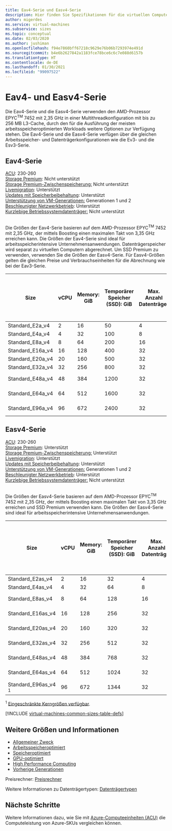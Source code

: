 ```yaml
---
title: Eav4-Serie und Easv4-Serie
description: Hier finden Sie Spezifikationen für die virtuellen Computer der Eav4- und Easv4-Serie.
author: migerdes
ms.service: virtual-machines
ms.subservice: sizes
ms.topic: conceptual
ms.date: 02/03/2020
ms.author: jushiman
ms.openlocfilehash: f94e7860bff67218c9629e76b06b7293974e491d
ms.sourcegitcommit: b4e6b2627842a1183fce78bce6c6c7e088d6157b
ms.translationtype: HT
ms.contentlocale: de-DE
ms.lasthandoff: 01/30/2021
ms.locfileid: "99097522"
---
```

# <a name="eav4-and-easv4-series"></a>Eav4- und Easv4-Serie

Die Eav4-Serie und die Easv4-Serie verwenden den AMD-Prozessor EPYC<sup>TM</sup> 7452 mit 2,35 GHz in einer Multithreadkonfiguration mit bis zu 256 MB L3-Cache, durch den für die Ausführung der meisten arbeitsspeicheroptimierten Workloads weitere Optionen zur Verfügung stehen. Die Eav4-Serie und die Easv4-Serie verfügen über die gleichen Arbeitsspeicher- und Datenträgerkonfigurationen wie die Ev3- und die Esv3-Serie.

## <a name="eav4-series"></a>Eav4-Serie

[ACU](acu.md): 230-260<br>
[Storage Premium](premium-storage-performance.md): Nicht unterstützt<br>
[Storage Premium-Zwischenspeicherung:](premium-storage-performance.md) Nicht unterstützt<br>
[Livemigration](maintenance-and-updates.md): Unterstützt<br>
[Updates mit Speicherbeibehaltung](maintenance-and-updates.md): Unterstützt<br>
[Unterstützung von VM-Generationen:](generation-2.md) Generationen 1 und 2<br>
[Beschleunigter Netzwerkbetrieb](../virtual-network/create-vm-accelerated-networking-cli.md): Unterstützt<br>
[Kurzlebige Betriebssystemdatenträger:](ephemeral-os-disks.md) Nicht unterstützt <br>
<br>

Die Größen der Eav4-Serie basieren auf dem AMD-Prozessor EPYC<sup>TM</sup> 7452 mit 2,35 GHz, der mittels Boosting einen maximalen Takt von 3,35 GHz erreichen kann. Die Größen der Eav4-Serie sind ideal für arbeitsspeicherintensive Unternehmensanwendungen. Datenträgerspeicher wird separat zu virtuellen Computern abgerechnet. Um SSD Premium zu verwenden, verwenden Sie die Größen der Easv4-Serie. Für Easv4-Größen gelten die gleichen Preise und Verbrauchseinheiten für die Abrechnung wie bei der Eav3-Serie.

| Size | vCPU | Memory: GiB | Temporärer Speicher (SSD): GiB | Max. Anzahl Datenträger | Maximaler Durchsatz (temporärer Speicher): IOPS/MBit/s Lesen/MBps Schreiben | Maximale Anzahl NICs | Erwartete Netzwerkbandbreite (MBit/s) |
| -----|-----|-----|-----|-----|-----|-----|-----|
| Standard\_E2a\_v4|2|16|50|4|3000/46/23|2 | 800 |
| Standard\_E4a\_v4|4|32|100|8|6000/93/46|2 | 1600 |
| Standard\_E8a\_v4|8|64|200|16|12000/187/93|4 | 3200 |
| Standard\_E16a\_v4|16|128|400|32|24000/375/187|8 | 6400 |
| Standard\_E20a\_v4|20|160|500|32|30.000/468/234|8 | 8.000 |
| Standard\_E32a\_v4|32|256|800|32|48000/750/375|8 | 12800 |
| Standard\_E48a\_v4|48|384|1200|32|96.000/1.000 (500)|8 | 19200 |
| Standard\_E64a\_v4|64|512|1600|32|96.000/1.000 (500)|8 | 25600 |
| Standard\_E96a\_v4|96|672|2400|32|96.000/1.000 (500)|8 | 32000 |

## <a name="easv4-series"></a>Easv4-Serie

[ACU](acu.md): 230-260<br>
[Storage Premium](premium-storage-performance.md): Unterstützt<br>
[Storage Premium-Zwischenspeicherung:](premium-storage-performance.md) Unterstützt<br>
[Livemigration](maintenance-and-updates.md): Unterstützt<br>
[Updates mit Speicherbeibehaltung](maintenance-and-updates.md): Unterstützt<br>
[Unterstützung von VM-Generationen:](generation-2.md) Generationen 1 und 2<br>
[Beschleunigter Netzwerkbetrieb](../virtual-network/create-vm-accelerated-networking-cli.md): Unterstützt<br>
[Kurzlebige Betriebssystemdatenträger:](ephemeral-os-disks.md) Nicht unterstützt <br>
<br>

Die Größen der Easv4-Serie basieren auf dem AMD-Prozessor EPYC<sup>TM</sup> 7452 mit 2,35 GHz, der mittels Boosting einen maximalen Takt von 3,35 GHz erreichen und SSD Premium verwenden kann. Die Größen der Easv4-Serie sind ideal für arbeitsspeicherintensive Unternehmensanwendungen.

| Size | vCPU | Memory: GiB | Temporärer Speicher (SSD): GiB | Max. Anzahl Datenträger | Maximaler Durchsatz (Cache und temporärer Speicher): IOPS/MBps (Cachegröße in GiB) | Maximaler Durchsatz des Datenträgers ohne Cache: IOPS/MBps | Maximale Anzahl NICs | Erwartete Netzwerkbandbreite (MBit/s) |
|-----|-----|-----|-----|-----|-----|-----|-----|-----|
| Standard_E2as_v4|2|16|32|4|4000/32 (50)|3200/48|2 | 800 |
| Standard_E4as_v4|4|32|64|8|8000/64 (100)|6400/96|2 | 1600 |
| Standard_E8as_v4|8|64|128|16|16000/128 (200)|12800/192|4 | 3200 |
| Standard_E16as_v4|16|128|256|32|32.000/255 (400)|25600/384|8 | 6400 |
| Standard_E20as_v4|20|160|320|32|40.000/320 (500)|32000/480|8 | 8.000 |
| Standard_E32as_v4|32|256|512|32|64.000/510 (800)|51200/768|8 | 12800 |
| Standard_E48as_v4|48|384|768|32|96.000/1.020 (1.200)|76.800/1.148|8 | 19200 |
| Standard_E64as_v4|64|512|1024|32|128.000/1.020 (1.600)|80000/1200|8 | 25600 |
| Standard_E96as_v4 <sup>1</sup>|96|672|1344|32|192.000/1.020 (2.400)|80000/1200|8 | 32000 |

<sup>1</sup> [Eingeschränkte Kerngrößen verfügbar](./constrained-vcpu.md).

[!INCLUDE [virtual-machines-common-sizes-table-defs](../../includes/virtual-machines-common-sizes-table-defs.md)]

## <a name="other-sizes-and-information"></a>Weitere Größen und Informationen

- [Allgemeiner Zweck](sizes-general.md)
- [Arbeitsspeicheroptimiert](sizes-memory.md)
- [Speicheroptimiert](sizes-storage.md)
- [GPU-optimiert](sizes-gpu.md)
- [High Performance Computing](sizes-hpc.md)
- [Vorherige Generationen](sizes-previous-gen.md)

Preisrechner: [Preisrechner](https://azure.microsoft.com/pricing/calculator/)

Weitere Informationen zu Datenträgertypen: [Datenträgertypen](./disks-types.md#ultra-disk)

## <a name="next-steps"></a>Nächste Schritte

Weitere Informationen dazu, wie Sie mit [Azure-Computeeinheiten (ACU)](acu.md) die Computeleistung von Azure-SKUs vergleichen können.
